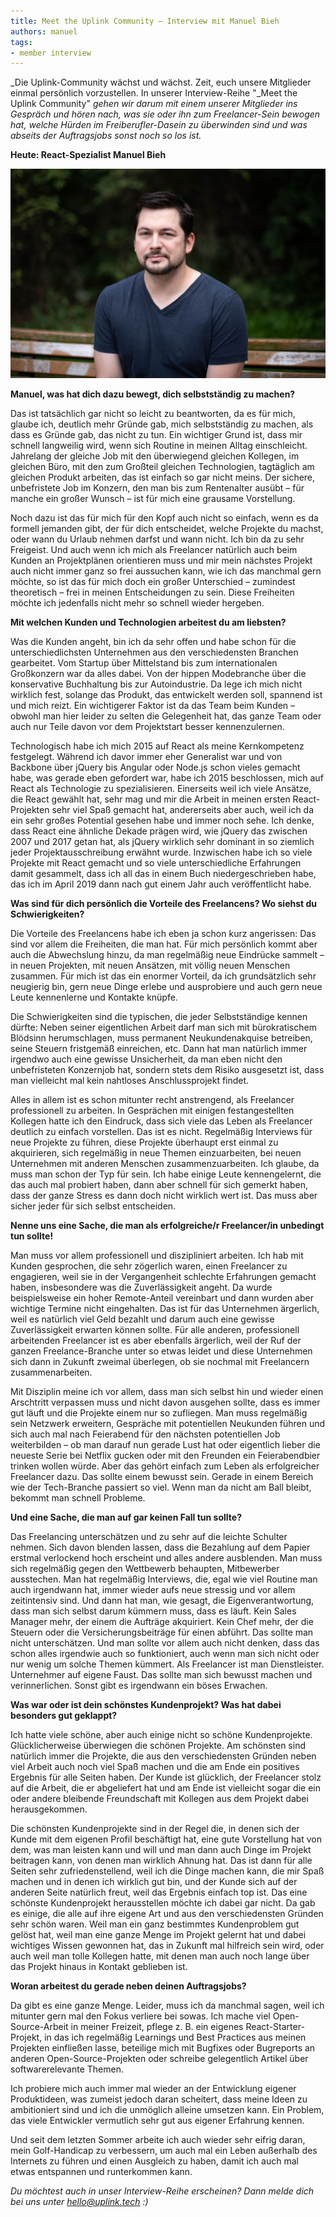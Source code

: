```yaml
---
title: Meet the Uplink Community – Interview mit Manuel Bieh
authors: manuel
tags:
- member interview
---
```


_Die Uplink-Community wächst und wächst. Zeit, euch unsere Mitglieder einmal persönlich vorzustellen. In unserer Interview-Reihe "_Meet the Uplink Community" _gehen wir darum mit einem unserer Mitglieder ins Gespräch und hören nach, was sie oder ihn zum Freelancer-Sein bewogen hat, welche Hürden im Freiberufler-Dasein zu überwinden sind und was abseits der Auftragsjobs sonst noch so los ist._

**Heute: React-Spezialist Manuel Bieh**

![](manuel-session-19-03c.jpg)

**Manuel, was hat dich dazu bewegt, dich selbstständig zu machen?**

Das ist tatsächlich gar nicht so leicht zu beantworten, da es für mich, glaube ich, deutlich mehr Gründe gab, mich selbstständig zu machen, als dass es Gründe gab, das nicht zu tun. Ein wichtiger Grund ist, dass mir schnell langweilig wird, wenn sich Routine in meinen Alltag einschleicht. Jahrelang der gleiche Job mit den überwiegend gleichen Kollegen, im gleichen Büro, mit den zum Großteil gleichen Technologien, tagtäglich am gleichen Produkt arbeiten, das ist einfach so gar nicht meins. Der sichere, unbefristete Job im Konzern, den man bis zum Rentenalter ausübt – für manche ein großer Wunsch – ist für mich eine grausame Vorstellung.

Noch dazu ist das für mich für den Kopf auch nicht so einfach, wenn es da formell jemanden gibt, der für dich entscheidet, welche Projekte du machst, oder wann du Urlaub nehmen darfst und wann nicht. Ich bin da zu sehr Freigeist. Und auch wenn ich mich als Freelancer natürlich auch beim Kunden an Projektplänen orientieren muss und mir mein nächstes Projekt auch nicht immer ganz so frei aussuchen kann, wie ich das manchmal gern möchte, so ist das für mich doch ein großer Unterschied – zumindest theoretisch – frei in meinen Entscheidungen zu sein. Diese Freiheiten möchte ich jedenfalls nicht mehr so schnell wieder hergeben.

**Mit welchen Kunden und Technologien arbeitest du am liebsten?**

Was die Kunden angeht, bin ich da sehr offen und habe schon für die unterschiedlichsten Unternehmen aus den verschiedensten Branchen gearbeitet. Vom Startup über Mittelstand bis zum internationalen Großkonzern war da alles dabei. Von der hippen Modebranche über die konservative Buchhaltung bis zur Autoindustrie. Da lege ich mich nicht wirklich fest, solange das Produkt, das entwickelt werden soll, spannend ist und mich reizt. Ein wichtigerer Faktor ist da das Team beim Kunden – obwohl man hier leider zu selten die Gelegenheit hat, das ganze Team oder auch nur Teile davon vor dem Projektstart besser kennenzulernen.

Technologisch habe ich mich 2015 auf React als meine Kernkompetenz festgelegt. Während ich davor immer eher Generalist war und von Backbone über jQuery bis Angular oder Node.js schon vieles gemacht habe, was gerade eben gefordert war, habe ich 2015 beschlossen, mich auf React als Technologie zu spezialisieren. Einerseits weil ich viele Ansätze, die React gewählt hat, sehr mag und mir die Arbeit in meinen ersten React-Projekten sehr viel Spaß gemacht hat, andererseits aber auch, weil ich da ein sehr großes Potential gesehen habe und immer noch sehe. Ich denke, dass React eine ähnliche Dekade prägen wird, wie jQuery das zwischen 2007 und 2017 getan hat, als jQuery wirklich sehr dominant in so ziemlich jeder Projektausschreibung erwähnt wurde. Inzwischen habe ich so viele Projekte mit React gemacht und so viele unterschiedliche Erfahrungen damit gesammelt, dass ich all das in einem Buch niedergeschrieben habe, das ich im April 2019 dann nach gut einem Jahr auch veröffentlicht habe.

**Was sind für dich persönlich die Vorteile des Freelancens? Wo siehst du Schwierigkeiten?**

Die Vorteile des Freelancens habe ich eben ja schon kurz angerissen: Das sind vor allem die Freiheiten, die man hat. Für mich persönlich kommt aber auch die Abwechslung hinzu, da man regelmäßig neue Eindrücke sammelt – in neuen Projekten, mit neuen Ansätzen, mit völlig neuen Menschen zusammen. Für mich ist das ein enormer Vorteil, da ich grundsätzlich sehr neugierig bin, gern neue Dinge erlebe und ausprobiere und auch gern neue Leute kennenlerne und Kontakte knüpfe.

Die Schwierigkeiten sind die typischen, die jeder Selbstständige kennen dürfte: Neben seiner eigentlichen Arbeit darf man sich mit bürokratischem Blödsinn herumschlagen, muss permanent Neukundenakquise betreiben, seine Steuern fristgemäß einreichen, etc. Dann hat man natürlich immer irgendwo auch eine gewisse Unsicherheit, da man eben nicht den unbefristeten Konzernjob hat, sondern stets dem Risiko ausgesetzt ist, dass man vielleicht mal kein nahtloses Anschlussprojekt findet.

Alles in allem ist es schon mitunter recht anstrengend, als Freelancer professionell zu arbeiten. In Gesprächen mit einigen festangestellten Kollegen hatte ich den Eindruck, dass sich viele das Leben als Freelancer deutlich zu einfach vorstellen. Das ist es nicht. Regelmäßig Interviews für neue Projekte zu führen, diese Projekte überhaupt erst einmal zu akquirieren, sich regelmäßig in neue Themen einzuarbeiten, bei neuen Unternehmen mit anderen Menschen zusammenzuarbeiten. Ich glaube, da muss man schon der Typ für sein. Ich habe einige Leute kennengelernt, die das auch mal probiert haben, dann aber schnell für sich gemerkt haben, dass der ganze Stress es dann doch nicht wirklich wert ist. Das muss aber sicher jeder für sich selbst entscheiden.

**Nenne uns eine Sache, die man als erfolgreiche/r Freelancer/in unbedingt tun sollte!**

Man muss vor allem professionell und diszipliniert arbeiten. Ich hab mit Kunden gesprochen, die sehr zögerlich waren, einen Freelancer zu engagieren, weil sie in der Vergangenheit schlechte Erfahrungen gemacht haben, insbesondere was die Zuverlässigkeit angeht. Da wurde beispielsweise ein hoher Remote-Anteil vereinbart und dann wurden aber wichtige Termine nicht eingehalten. Das ist für das Unternehmen ärgerlich, weil es natürlich viel Geld bezahlt und darum auch eine gewisse Zuverlässigkeit erwarten können sollte. Für alle anderen, professionell arbeitenden Freelancer ist es aber ebenfalls ärgerlich, weil der Ruf der ganzen Freelance-Branche unter so etwas leidet und diese Unternehmen sich dann in Zukunft zweimal überlegen, ob sie nochmal mit Freelancern zusammenarbeiten.

Mit Disziplin meine ich vor allem, dass man sich selbst hin und wieder einen Arschtritt verpassen muss und nicht davon ausgehen sollte, dass es immer gut läuft und die Projekte einem nur so zufliegen. Man muss regelmäßig sein Netzwerk erweitern, Gespräche mit potentiellen Neukunden führen und sich auch mal nach Feierabend für den nächsten potentiellen Job weiterbilden – ob man darauf nun gerade Lust hat oder eigentlich lieber die neueste Serie bei Netflix gucken oder mit den Freunden ein Feierabendbier trinken wollen würde. Aber das gehört einfach zum Leben als erfolgreicher Freelancer dazu. Das sollte einem bewusst sein. Gerade in einem Bereich wie der Tech-Branche passiert so viel. Wenn man da nicht am Ball bleibt, bekommt man schnell Probleme.

**Und eine Sache, die man auf gar keinen Fall tun sollte?**

Das Freelancing unterschätzen und zu sehr auf die leichte Schulter nehmen. Sich davon blenden lassen, dass die Bezahlung auf dem Papier erstmal verlockend hoch erscheint und alles andere ausblenden. Man muss sich regelmäßig gegen den Wettbewerb behaupten, Mitbewerber ausstechen. Man hat regelmäßig Interviews, die, egal wie viel Routine man auch irgendwann hat, immer wieder aufs neue stressig und vor allem zeitintensiv sind. Und dann hat man, wie gesagt, die Eigenverantwortung, dass man sich selbst darum kümmern muss, dass es läuft. Kein Sales Manager mehr, der einem die Aufträge akquiriert. Kein Chef mehr, der die Steuern oder die Versicherungsbeiträge für einen abführt. Das sollte man nicht unterschätzen. Und man sollte vor allem auch nicht denken, dass das schon alles irgendwie auch so funktioniert, auch wenn man sich nicht oder nur wenig um solche Themen kümmert. Als Freelancer ist man Dienstleister. Unternehmer auf eigene Faust. Das sollte man sich bewusst machen und verinnerlichen. Sonst gibt es irgendwann ein böses Erwachen.

**Was war oder ist dein schönstes Kundenprojekt? Was hat dabei besonders gut geklappt?**

Ich hatte viele schöne, aber auch einige nicht so schöne Kundenprojekte. Glücklicherweise überwiegen die schönen Projekte. Am schönsten sind natürlich immer die Projekte, die aus den verschiedensten Gründen neben viel Arbeit auch noch viel Spaß machen und die am Ende ein positives Ergebnis für alle Seiten haben. Der Kunde ist glücklich, der Freelancer stolz auf die Arbeit, die er abgeliefert hat und am Ende ist vielleicht sogar die ein oder andere bleibende Freundschaft mit Kollegen aus dem Projekt dabei herausgekommen.

Die schönsten Kundenprojekte sind in der Regel die, in denen sich der Kunde mit dem eigenen Profil beschäftigt hat, eine gute Vorstellung hat von dem, was man leisten kann und will und man dann auch Dinge im Projekt beitragen kann, von denen man wirklich Ahnung hat. Das ist dann für alle Seiten sehr zufriedenstellend, weil ich die Dinge machen kann, die mir Spaß machen und in denen ich wirklich gut bin, und der Kunde sich auf der anderen Seite natürlich freut, weil das Ergebnis einfach top ist. Das eine schönste Kundenprojekt herausstellen möchte ich dabei gar nicht. Da gab es einige, die alle auf ihre eigene Art und aus den verschiedensten Gründen sehr schön waren. Weil man ein ganz bestimmtes Kundenproblem gut gelöst hat, weil man eine ganze Menge im Projekt gelernt hat und dabei wichtiges Wissen gewonnen hat, das in Zukunft mal hilfreich sein wird, oder auch weil man tolle Kollegen hatte, mit denen man auch noch lange über das Projekt hinaus in Kontakt geblieben ist.

**Woran arbeitest du gerade neben deinen Auftragsjobs?**

Da gibt es eine ganze Menge. Leider, muss ich da manchmal sagen, weil ich mitunter gern mal den Fokus verliere bei sowas. Ich mache viel Open-Source-Arbeit in meiner Freizeit, pflege z. B. ein eigenes React-Starter-Projekt, in das ich regelmäßig Learnings und Best Practices aus meinen Projekten einfließen lasse, beteilige mich mit Bugfixes oder Bugreports an anderen Open-Source-Projekten oder schreibe gelegentlich Artikel über softwarerelevante Themen.

Ich probiere mich auch immer mal wieder an der Entwicklung eigener Produktideen, was zumeist jedoch daran scheitert, dass meine Ideen zu ambitioniert sind und ich die unmöglich alleine umsetzen kann. Ein Problem, das viele Entwickler vermutlich sehr gut aus eigener Erfahrung kennen.

Und seit dem letzten Sommer arbeite ich auch wieder sehr eifrig daran, mein Golf-Handicap zu verbessern, um auch mal ein Leben außerhalb des Internets zu führen und einen Ausgleich zu haben, damit ich auch mal etwas entspannen und runterkommen kann.

_Du möchtest auch in unser Interview-Reihe erscheinen? Dann melde dich bei uns unter [hello@uplink.tech](mailto:hello@uplink.tech) :)_
